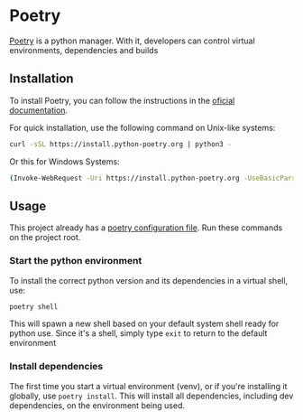 # Poetry
[Poetry](https://python-poetry.org/) is a python manager. With it, developers can control virtual environments, dependencies and builds

## Installation
To install Poetry, you can follow the instructions in the [oficial documentation](https://python-poetry.org/docs/#installation).

For quick installation, use the following command on Unix-like systems:
```bash
curl -sSL https://install.python-poetry.org | python3 -
```

Or this for Windows Systems:
```bash
(Invoke-WebRequest -Uri https://install.python-poetry.org -UseBasicParsing).Content | py -
```

## Usage
This project already has a [poetry configuration file](pyproject.toml).
Run these commands on the project root.

### Start the python environment
To install the correct python version and its dependencies in a virtual shell, use:
```bash
poetry shell
```
This will spawn a new shell based on your default system shell ready for python use.
Since it's a shell, simply type `exit` to return to the default environment

### Install dependencies
The first time you start a virtual environment (venv), or if you're installing it
globally, use `poetry install`. This will install all dependencies, including dev dependencies,
on the environment being used.
